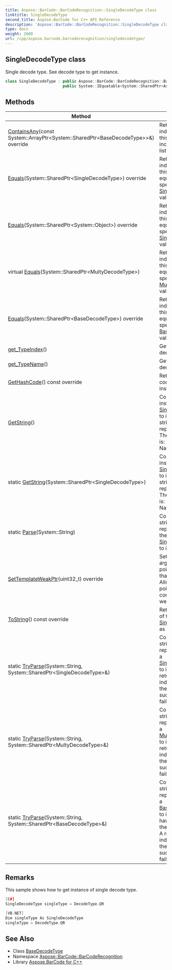```yaml
---
title: Aspose::BarCode::BarCodeRecognition::SingleDecodeType class
linktitle: SingleDecodeType
second_title: Aspose.BarCode for C++ API Reference
description: 'Aspose::BarCode::BarCodeRecognition::SingleDecodeType class. Single decode type. See decode type to get instance in C++.'
type: docs
weight: 2600
url: /cpp/aspose.barcode.barcoderecognition/singledecodetype/
---
```

## SingleDecodeType class


Single decode type. See decode type to get instance.

```cpp
class SingleDecodeType : public Aspose::BarCode::BarCodeRecognition::BaseDecodeType,
                         public System::IEquatable<System::SharedPtr<Aspose::BarCode::BarCodeRecognition::SingleDecodeType>>
```

## Methods

| Method | Description |
| --- | --- |
| [ContainsAny](./containsany/)(const System::ArrayPtr\<System::SharedPtr\<BaseDecodeType\>\>\&) override | Returns a value indicating whether this instance is included into the list specified. |
| [Equals](./equals/)(System::SharedPtr\<SingleDecodeType\>) override | Returns a value indicating whether this instance is equal to a specified [SingleDecodeType](./) value. |
| [Equals](./equals/)(System::SharedPtr\<System::Object\>) override | Returns a value indicating whether this instance is equal to a specified [SingleDecodeType](./) value. |
| virtual [Equals](../basedecodetype/equals/)(System::SharedPtr\<MultyDecodeType\>) | Returns a value indicating whether this instance is equal to a specified [MultyDecodeType](../multydecodetype/) value. |
| [Equals](../basedecodetype/equals/)(System::SharedPtr\<BaseDecodeType\>) override | Returns a value indicating whether this instance is equal to a specified [BaseDecodeType](../basedecodetype/) value. |
| [get_TypeIndex](./get_typeindex/)() | Gets an index of decode type. |
| [get_TypeName](./get_typename/)() | Gets a name of decode type. |
| [GetHashCode](./gethashcode/)() const override | Returns the hash code for this instance. |
| [GetString](./getstring/)() | Converts the instance of [SingleDecodeType](./) to its equivalent string representation. The string format is: "Index:-1; Name:None". |
| static [GetString](./getstring/)(System::SharedPtr\<SingleDecodeType\>) | Converts the instance of [SingleDecodeType](./) to its equivalent string representation. The string format is: "Index:-1; Name:None". |
| static [Parse](./parse/)(System::String) | Converts the string representation of the name of a [SingleDecodeType](./) to its instance. |
| [SetTemplateWeakPtr](./settemplateweakptr/)(uint32_t) override | Set n'th template argument a weak pointer (rather than shared). Allows switching pointers in containers to weak mode. |
| [ToString](./tostring/)() const override | Returns the name of the given [SingleDecodeType](./) as a string. |
| static [TryParse](../basedecodetype/tryparse/)(System::String, System::SharedPtr\<SingleDecodeType\>\&) | Converts the string representation of a [SingleDecodeType](./) to its instance. A return value indicates whether the conversion succeeded or failed. |
| static [TryParse](../basedecodetype/tryparse/)(System::String, System::SharedPtr\<MultyDecodeType\>\&) | Converts the string representation of a [MultyDecodeType](../multydecodetype/) to its instance. A return value indicates whether the conversion succeeded or failed. |
| static [TryParse](../basedecodetype/tryparse/)(System::String, System::SharedPtr\<BaseDecodeType\>\&) | Converts the string representation of a [BaseDecodeType](../basedecodetype/) to its instance, having determined the concrete type. A return value indicates whether the conversion succeeded or failed. |
## Remarks


This sample shows how to get instance of single decode type. 
```cpp
[C#]
SingleDecodeType singleType = DecodeType.QR 

[VB.NET]
Dim singleType As SingleDecodeType 
singleType = DecodeType.QR
```

## See Also

* Class [BaseDecodeType](../basedecodetype/)
* Namespace [Aspose::BarCode::BarCodeRecognition](../)
* Library [Aspose.BarCode for C++](../../)
